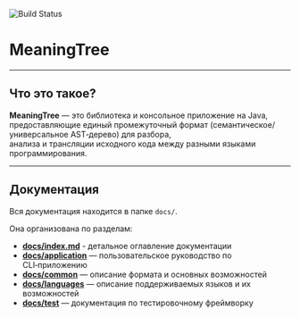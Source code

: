  

![Build Status](https://github.com/bardoor/meaning_tree/actions/workflows/maven.yml/badge.svg?branch=main)

# MeaningTree

---

## Что это такое?

**MeaningTree** — это библиотека и консольное приложение на Java,  
предоставляющие единый промежуточный формат (семантическое/универсальное AST‑дерево) для разбора,  
анализа и трансляции исходного кода между разными языками программирования.

---

## Документация

Вся документация находится в папке `docs/`.

Она организована по разделам:
- **[docs/index.md](./docs/index.md)** - детальное оглавление документации
- **[docs/application](./docs/application)** — пользовательское руководство по CLI‑приложению
- **[docs/common](./docs/common)** — описание формата и основных возможностей 
- **[docs/languages](./docs/languages)** — описание поддерживаемых языков и их возможностей
- **[docs/test](./docs/test)** — документация по тестировочному фреймворку